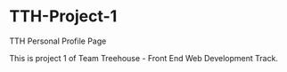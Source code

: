 # TTH-Project-1
TTH Personal Profile Page

This is project 1 of Team Treehouse - Front End Web Development Track. 
